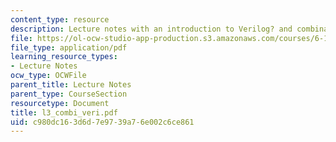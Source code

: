 ```yaml
---
content_type: resource
description: Lecture notes with an introduction to Verilog? and combinational logic.
file: https://ol-ocw-studio-app-production.s3.amazonaws.com/courses/6-111-introductory-digital-systems-laboratory-spring-2006/c980dc163d6d7e9739a76e002c6ce861_l3_combi_veri.pdf
file_type: application/pdf
learning_resource_types:
- Lecture Notes
ocw_type: OCWFile
parent_title: Lecture Notes
parent_type: CourseSection
resourcetype: Document
title: l3_combi_veri.pdf
uid: c980dc16-3d6d-7e97-39a7-6e002c6ce861
---
```

